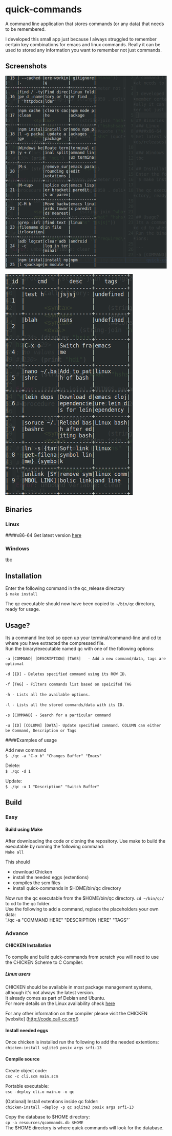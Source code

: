 # quick-commands
A command line application that stores commands (or any data) that needs to be remembered.   

I developed this small app just because I always struggled to remember certain key combinations for emacs and linux commands. Really it can be used to stored any information you want to remember not just commands.

## Screenshots
![Image of qcommands table 1](https://github.com/Eissek/quick-commands/blob/master/screenshots/qcommands-table.png)

![Image of qcommands table 2](https://github.com/Eissek/quick-commands/blob/master/screenshots/qc-table2.png)


## Binaries
### Linux
####x86-64
Get latest version [here](https://github.com/Eissek/quick-commands/releases)  

### Windows
tbc

## Installation    
Enter the following command in the qc_release directory   
`$ make install`   

The qc executable should now have been copied to `~/bin/qc` directory, ready for usage.   



## Usage?
Its a command line tool so open up your terminal/command-line and cd to where you have extracted the compressed file.   
Run the binary/executable named qc with one of the following options:   

```
-a [COMMAND] [DESCRIPTION] [TAGS] 	- Add a new command/data, tags are optional  

-d [ID] - Deletes specified command using its ROW ID.  

-f [TAG] - Filters commands list based on speicifed TAG  

-h - Lists all the available options.  

-l - Lists all the stored commands/data with its ID.  

-s [COMMAND] - Search for a particular command   

-u [ID] [COLUMN] [DATA]- Update specified command. COLUMN can either be Command, Description or Tags  
 ```

####Examples of usage   

Add new command  
`$ ./qc -a "C-x b" "Changes Buffer" "Emacs"`   

Delete:   
`$ ./qc -d 1`  

Update:  
`$ ./qc -u 1 "Description" "Switch Buffer"`    



## Build  
### Easy
#### Build using Make
After downloading the code or cloning the repository. Use make to build 
the executable by running the following command:  
`Make all`   

This should
* download Chicken  
* install the needed eggs (extentions)  
* compiles the scm files  
* install quick-commands in $HOME/bin/qc directory  

Now run the qc executable from the $HOME/bin/qc directory.
`cd ~/bin/qc/` to cd to the qc folder.  
Use the following to add a command, replace the placeholders your own data:  
'./qc -a "COMMAND HERE" "DESCRIPTION HERE" "TAGS"` 


### Advance   
#### CHICKEN Installation
To compile and build quick-commands from scratch you will need to use the CHICKEN Scheme to C Compiler.   
##### Linux users   
CHICKEN should be available in most package management systems, although it's not always the latest version.   
It already comes as part of Debian and Ubuntu.   
For more details on the Linux availability check [here](http://wiki.call-cc.org/platforms#linux)   

For any other information on the compiler please visit the CHICKEN [website] (http://code.call-cc.org/)  

#### Install needed eggs  
Once chicken is installed run the following to add the needed extentions:
`chicken-install sqlite3 posix args srfi-13`  

#### Compile source
Create object code:  
`csc -c cli.scm main.scm`  

Portable executable:  
`csc -deploy cli.o main.o -o qc`  

(Optional) Install extentions inside qc folder:  
`chicken-install -deploy -p qc sqlite3 posix args srfi-13`  

Copy the database to $HOME directory:   
`cp -a resources/qcommands.db $HOME`   
The $HOME directory is where quick commands will look for the database.   






